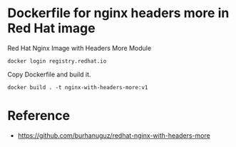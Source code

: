# Dockerfile for nginx headers more in Red Hat image

Red Hat Nginx Image with Headers More Module
```
docker login registry.redhat.io
```
Copy Dockerfile and build it.
```
docker build . -t nginx-with-headers-more:v1
```
# Reference

- https://github.com/burhanuguz/redhat-nginx-with-headers-more
